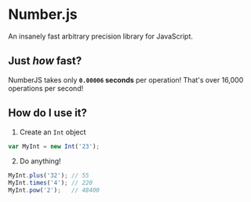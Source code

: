 # Number.js
An insanely fast arbitrary precision library for JavaScript.

## Just *how* fast?

NumberJS takes only **`0.00006` seconds** per operation! That's over 16,000 operations per second!

## How do I use it?

1. Create an `Int` object
```js
var MyInt = new Int('23');
```
2. Do anything!
```js
MyInt.plus('32'); // 55
MyInt.times('4'); // 220
MyInt.pow('2');   // 48400
```
